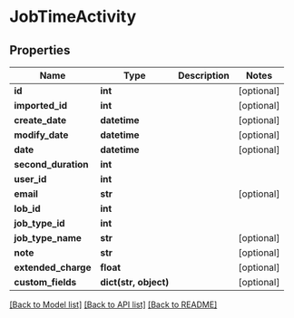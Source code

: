 # JobTimeActivity

## Properties
Name | Type | Description | Notes
------------ | ------------- | ------------- | -------------
**id** | **int** |  | [optional] 
**imported_id** | **int** |  | [optional] 
**create_date** | **datetime** |  | [optional] 
**modify_date** | **datetime** |  | [optional] 
**date** | **datetime** |  | [optional] 
**second_duration** | **int** |  | 
**user_id** | **int** |  | 
**email** | **str** |  | [optional] 
**lob_id** | **int** |  | 
**job_type_id** | **int** |  | 
**job_type_name** | **str** |  | [optional] 
**note** | **str** |  | [optional] 
**extended_charge** | **float** |  | [optional] 
**custom_fields** | **dict(str, object)** |  | [optional] 

[[Back to Model list]](../README.md#documentation-for-models) [[Back to API list]](../README.md#documentation-for-api-endpoints) [[Back to README]](../README.md)


